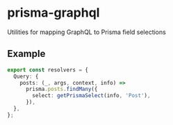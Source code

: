 # prisma-graphql
Utilities for mapping GraphQL to Prisma field selections

## Example

```ts
export const resolvers = {
  Query: {
    posts: (_, args, context, info) =>
      prisma.posts.findMany({
        select: getPrismaSelect(info, 'Post'),
      }),
  },
};
```
